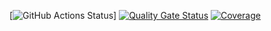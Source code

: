 [![GitHub Actions Status](https://github.com/HenriqueBent0/a3_unisul/workflows/Integra%C3%A7%C3%A3o%20cont%C3%ADnua%20de%20Java%20com%20Maven%20e%20SonarCloud/badge.svg)]
[![Quality Gate Status](https://sonarcloud.io/api/project_badges/measure?project=HenriqueBent0_a3_unisul&metric=alert_status)](https://sonarcloud.io/summary/new_code?id=HenriqueBent0_a3_unisul)
[![Coverage](https://sonarcloud.io/api/project_badges/measure?project=HenriqueBent0_a3_unisul&metric=coverage)](https://sonarcloud.io/component_measures?id=HenriqueBent0_a3_unisul&metric=coverage)
